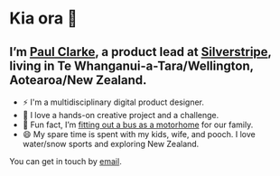 <!--
**clarkepaul/clarkepaul** is a ✨ _special_ ✨ repository because its `README.md` (this file) appears on your GitHub profile.

Here are some ideas to get you started:

- 🔭 I’m currently working on ...
- 🌱 I’m currently learning ...
- 👯 I’m looking to collaborate on ...
- 🤔 I’m looking for help with ...
- 💬 Ask me about ...
- 📫 How to reach me: ...
- 😄 Pronouns: ...
- ⚡ Fun fact: ...
-->

# Kia ora 👋
## I’m [Paul Clarke](https://paulclarke.nz), a product lead at [Silverstripe](https://silverstripe.com), living in Te Whanganui-a-Tara/Wellington, Aotearoa/New Zealand.

- ⚡ I'm a multidisciplinary digital product designer.
- 🌱 I love a hands-on creative project and a challenge.
- 🔭 Fun fact, I’m [fitting out a bus as a motorhome](dustyandthesardines.nz) for our family.
- 😄 My spare time is spent with my kids, wife, and pooch. I love water/snow sports and exploring New Zealand.

You can get in touch by [email](mailto:2paulclarke@gmail.com).
